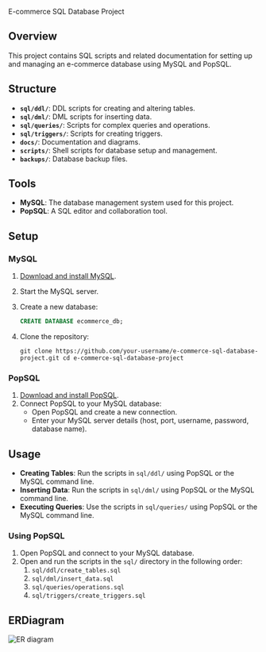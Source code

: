 E-commerce SQL Database Project

## Overview

This project contains SQL scripts and related documentation for setting up and managing an e-commerce database using MySQL and PopSQL.

## Structure

- **`sql/ddl/`**: DDL scripts for creating and altering tables.
- **`sql/dml/`**: DML scripts for inserting data.
- **`sql/queries/`**: Scripts for complex queries and operations.
- **`sql/triggers/`**: Scripts for creating triggers.
- **`docs/`**: Documentation and diagrams.
- **`scripts/`**: Shell scripts for database setup and management.
- **`backups/`**: Database backup files.

## Tools

- **MySQL**: The database management system used for this project.
- **PopSQL**: A SQL editor and collaboration tool.

## Setup

### MySQL

1. [Download and install MySQL](https://dev.mysql.com/downloads/installer/).

2. Start the MySQL server.

3. Create a new database:

   ```sql
   CREATE DATABASE ecommerce_db;
   ```

4. Clone the repository:

   `git clone https://github.com/your-username/e-commerce-sql-database-project.git
   cd e-commerce-sql-database-project` 

### PopSQL

1. [Download and install PopSQL](https://popsql.com/).
2. Connect PopSQL to your MySQL database:
   - Open PopSQL and create a new connection.
   - Enter your MySQL server details (host, port, username, password, database name).


## Usage

- **Creating Tables**: Run the scripts in `sql/ddl/` using PopSQL or the MySQL command line.
- **Inserting Data**: Run the scripts in `sql/dml/` using PopSQL or the MySQL command line.
- **Executing Queries**: Use the scripts in `sql/queries/` using PopSQL or the MySQL command line.

### Using PopSQL

1. Open PopSQL and connect to your MySQL database.
2. Open and run the scripts in the `sql/` directory in the following order:
   1. `sql/ddl/create_tables.sql`
   2. `sql/dml/insert_data.sql`
   3. `sql/queries/operations.sql`
   4. `sql/triggers/create_triggers.sql`

## ERDiagram
![ER diagram](https://github.com/hammoda711/e-commerce-order-management-system-db-sql/assets/66457688/aa1757e4-a4f6-4802-a134-6986695bbacd)

